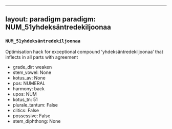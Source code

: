 
---
layout: paradigm
paradigm: NUM_51yhdeksäntredekiljoonaa
---
### ` NUM_51yhdeksäntredekiljoonaa `

Optimisation hack for exceptional compound ’yhdeksäntredekiljoonaa’ that inflects in all parts with agreement
* grade_dir: weaken
* stem_vowel: None
* kotus_av: None
* pos: NUMERAL
* harmony: back
* upos: NUM
* kotus_tn: 51
* plurale_tantum: False
* clitics: False
* possessive: False
* stem_diphthong: None
